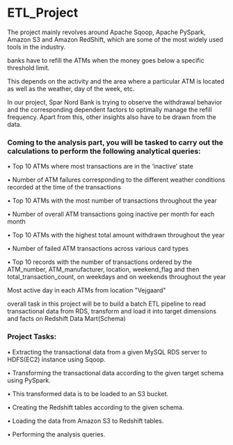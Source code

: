 ﻿# ETL_Project
 
 The project mainly revolves around Apache Sqoop, Apache PySpark, Amazon S3 and Amazon RedShift, which are some of the most widely used tools in the industry.


banks have to refill the ATMs when the money goes below a specific threshold limit. 
 
This depends on the activity and the area where a particular ATM is located as well as the weather, day of the week, etc.
 
In our project, Spar Nord Bank is trying to observe the withdrawal behavior and the corresponding dependent factors to optimally manage the refill frequency. Apart from this, other insights also have to be drawn from the data.


### Coming to the analysis part, you will be tasked to carry out the calculations to perform the following analytical queries:

• Top 10 ATMs where most transactions are in the ’inactive’ state 

• Number of ATM failures corresponding to the different weather conditions recorded at the time of the transactions

• Top 10 ATMs with the most number of transactions throughout the year

• Number of overall ATM transactions going inactive per month for each month

• Top 10 ATMs with the highest total amount withdrawn throughout the year

• Number of failed ATM transactions across various card types

• Top 10 records with the number of transactions ordered by the ATM_number, ATM_manufacturer, location, weekend_flag and then total_transaction_count, on weekdays and on weekends throughout the year

Most active day in each ATMs from location "Vejgaard"


overall task in this project will be to build a batch ETL pipeline to read transactional data from RDS, transform and load it into target dimensions and facts on Redshift Data Mart(Schema)


### Project Tasks:
• Extracting the transactional data from a given MySQL RDS server to HDFS(EC2) instance using Sqoop.

• Transforming the transactional data according to the given target schema using PySpark. 

• This transformed data is to be loaded to an S3 bucket.

• Creating the Redshift tables according to the given schema.

• Loading the data from Amazon S3 to Redshift tables.

• Performing the analysis queries.
